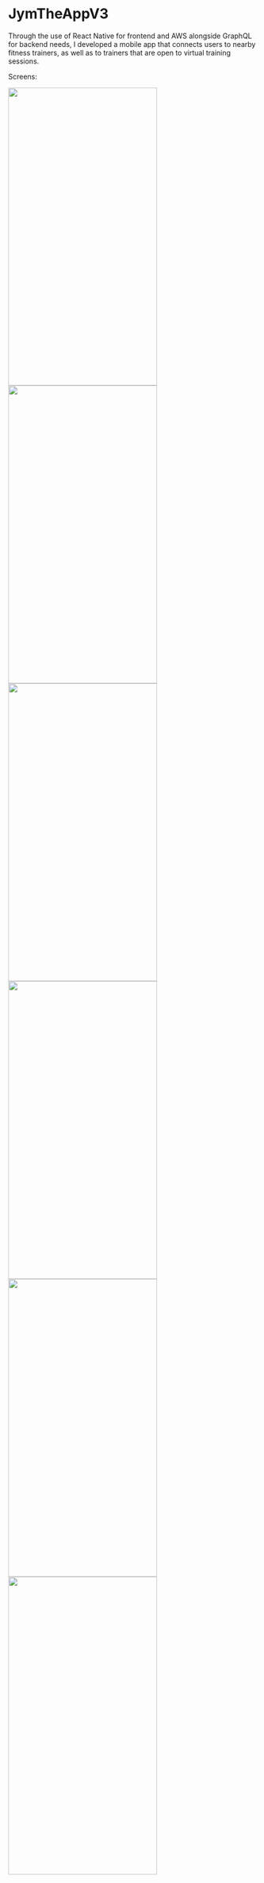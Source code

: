 # JymTheAppV3
 
Through the use of React Native for frontend and AWS alongside GraphQL for backend needs, I developed a mobile app that connects users to nearby fitness trainers, as well as to trainers that are open to virtual training sessions.

Screens:

<img src="https://user-images.githubusercontent.com/49351487/113543938-61f50980-95b5-11eb-8fb2-6cf9fc48148d.png" width="300" height="600">
<span><img src="https://user-images.githubusercontent.com/49351487/113544501-679f1f00-95b6-11eb-873c-95a48c5709b3.png" width="300" height="600"></span>
<img src="https://user-images.githubusercontent.com/49351487/113544539-77b6fe80-95b6-11eb-9bb1-b75eeab00e11.png" width="300" height="600">
<img src="https://user-images.githubusercontent.com/49351487/113544554-800f3980-95b6-11eb-9ddf-744c36a5171b.png" width="300" height="600">
<img src="https://user-images.githubusercontent.com/49351487/113544575-8ac9ce80-95b6-11eb-9d62-fe1f53bff1ad.png" width="300" height="600">
<img src="https://user-images.githubusercontent.com/49351487/113544593-93baa000-95b6-11eb-8503-72f8acc08a06.png" width="300" height="600">




